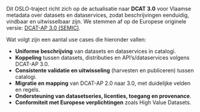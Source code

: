 <section> <p>Dit OSLO-traject richt zich op de actualisatie naar <strong>DCAT 3.0</strong> voor Vlaamse metadata over datasets en dataservices, zodat beschrijvingen eenduidig, vindbaar en uitwisselbaar zijn. We stemmen af op de Europese originele versie: <a href="https://semiceu.github.io/DCAT-AP/releases/3.0.0/" target="_blank" rel="noopener">DCAT-AP 3.0 (SEMIC)</a>.</p> <p>Wat volgt zijn een aantal use cases die hieronder vallen:</p> <ul> <li><strong>Uniforme beschrijving</strong> van datasets en dataservices in catalogi.</li> <li><strong>Koppeling</strong> tussen datasets, distributies en API’s/dataservices volgens DCAT-AP 3.0.</li> <li><strong>Consistente validatie en uitwisseling</strong> (harvesten en publiceren) tussen catalogi.</li> <li><strong>Migratie en mapping</strong> van DCAT-AP 2.0 naar 3.0, met duidelijke velden en regels.</li> <li><strong>Ondersteuning van datasetseries, licenties, toegang en provenance</strong>.</li> <li><strong>Conformiteit met Europese verplichtingen</strong> zoals High Value Datasets.</li> </ul> 
